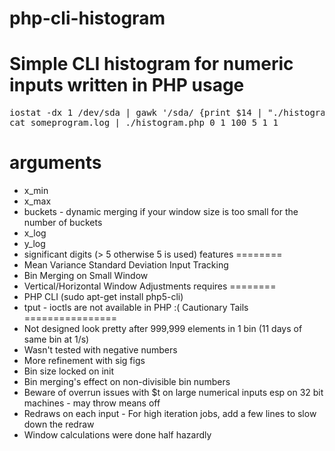 php-cli-histogram
=================
Simple CLI histogram for numeric inputs written in PHP
usage
=====
<pre>
iostat -dx 1 /dev/sda | gawk '/sda/ {print $14 | "./histogram.php 0 100 20" }'
cat someprogram.log | ./histogram.php 0 1 100 5 1 1
</pre>
arguments
=========
 * x_min
 * x_max
 * buckets - dynamic merging if your window size is too small for the number of buckets
 * x_log
 * y_log
 * significant digits (> 5 otherwise 5 is used)
features
========
 * Mean Variance Standard Deviation Input Tracking
 * Bin Merging on Small Window
 * Vertical/Horizontal Window Adjustments
requires
========
 * PHP CLI (sudo apt-get install php5-cli)
 * tput - ioctls are not available in PHP :(
Cautionary Tails
================
 * Not designed look pretty after 999,999 elements in 1 bin (11 days of same bin at 1/s)
 * Wasn't tested with negative numbers
 * More refinement with sig figs
 * Bin size locked on init
 * Bin merging's effect on non-divisible bin numbers
 * Beware of overrun issues with $t on large numerical inputs esp on 32 bit machines - may throw means off
 * Redraws on each input - For high iteration jobs, add a few lines to slow down the redraw
 * Window calculations were done half hazardly
